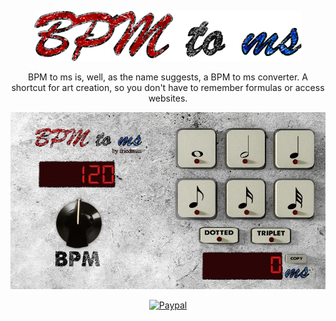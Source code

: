 
  <p align="center">
  <img alt="BPM to ms logo" height="80" src="https://github.com/nguilherme010/BPMtoms/blob/main/Artwork/BPM%20to%20ms%20NO%20BG%20LOGO.png">
  </p>
  

   <p align="center"> 
  BPM to ms is, well, as the name suggests, a BPM to ms converter. A shortcut for art creation, so you don't have to remember formulas or access websites. 
  </p>


  

   <p align="center">
     <img alt="BPM to ms app preview" src="https://github.com/nguilherme010/BPMtoms/blob/main/Artwork/BPMtoms%20print.jpg">
   </p>
   <div align="center">
      <a href="https://www.paypal.com/donate?business=nguilherme010%40gmail.com&currency_code=USD">
        <img alt="Paypal" src="https://img.shields.io/badge/Donate-PayPal-green.svg">
      </a>
  </div>
   
